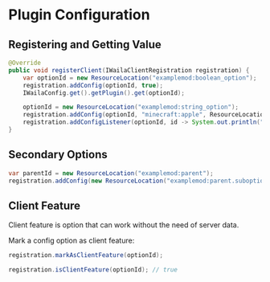 # Plugin Configuration

## Registering and Getting Value

``` java
@Override
public void registerClient(IWailaClientRegistration registration) {
    var optionId = new ResourceLocation("examplemod:boolean_option");
	registration.addConfig(optionId, true);
	IWailaConfig.get().getPlugin().get(optionId);

	optionId = new ResourceLocation("examplemod:string_option");
	registration.addConfig(optionId, "minecraft:apple", ResourceLocation::isValidResourceLocation);
	registration.addConfigListener(optionId, id -> System.out.println("Changed to: " + IWailaConfig.get().getPlugin().getString(id)));
}
```

## Secondary Options

``` java
var parentId = new ResourceLocation("examplemod:parent");
registration.addConfig(new ResourceLocation("examplemod:parent.suboption"), true);
```

## Client Feature

Client feature is option that can work without the need of server data.

Mark a config option as client feature:

``` java
registration.markAsClientFeature(optionId);

registration.isClientFeature(optionId); // true
```
